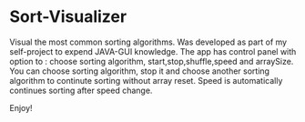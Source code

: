 # Sort-Visualizer
Visual the most common sorting algorithms.
Was developed as part of my self-project to expend JAVA-GUI knowledge.
The app has control panel with option to : choose sorting algorithm, start,stop,shuffle,speed and arraySize.
You can choose sorting algorithm, stop it and choose another sorting algorithm to continute sorting without array reset.
Speed is automatically continues sorting after speed change.


Enjoy!


